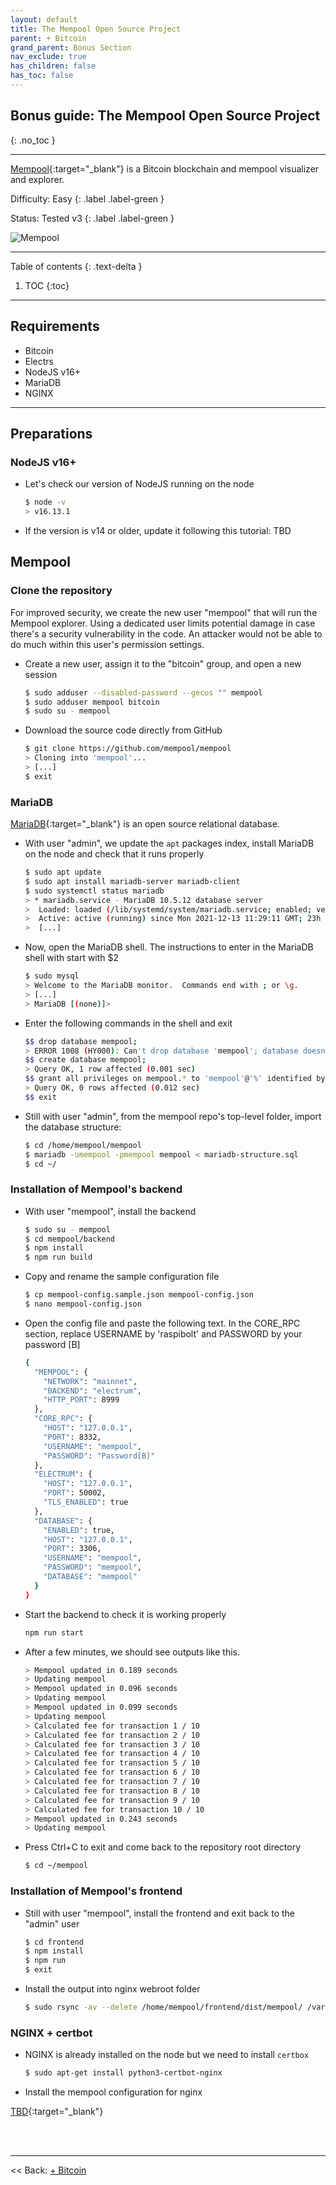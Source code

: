 ```yaml
---
layout: default
title: The Mempool Open Source Project
parent: + Bitcoin
grand_parent: Bonus Section
nav_exclude: true
has_children: false
has_toc: false
---
```


## Bonus guide: The Mempool Open Source Project
{: .no_toc }

---

[Mempool](https://github.com/mempool/mempool){:target="_blank"} is a Bitcoin blockchain and mempool visualizer and explorer.

Difficulty: Easy
{: .label .label-green }

Status: Tested v3
{: .label .label-green }

![Mempool](../../images/mempool.png)

---

Table of contents
{: .text-delta }

1. TOC
{:toc}

---

## Requirements

* Bitcoin
* Electrs
* NodeJS v16+
* MariaDB
* NGINX

---

## Preparations

### NodeJS v16+

* Let's check our version of NodeJS running on the node

  ```sh
  $ node -v
  > v16.13.1
  ```
* If the version is v14 or older, update it following this tutorial: TBD

## Mempool

### Clone the repository

For improved security, we create the new user "mempool" that will run the Mempool explorer. Using a dedicated user limits potential damage in case there's a security vulnerability in the code. An attacker would not be able to do much within this user's permission settings.

* Create a new user, assign it to the "bitcoin" group, and open a new session

  ```sh
  $ sudo adduser --disabled-password --gecos "" mempool
  $ sudo adduser mempool bitcoin
  $ sudo su - mempool
  ```

* Download the source code directly from GitHub

  ```sh
  $ git clone https://github.com/mempool/mempool
  > Cloning into 'mempool'...
  > [...]
  $ exit
  ```

### MariaDB

[MariaDB](https://mariadb.org/){:target="_blank"} is an open source relational database.

* With user "admin", we update the `apt` packages index, install MariaDB on the node and check that it runs properly

  ```sh
  $ sudo apt update
  $ sudo apt install mariadb-server mariadb-client
  $ sudo systemctl status mariadb
  > * mariadb.service - MariaDB 10.5.12 database server
  >  Loaded: loaded (/lib/systemd/system/mariadb.service; enabled; vendor preset: enabled)
  >  Active: active (running) since Mon 2021-12-13 11:29:11 GMT; 23h ago
  >  [...]
  ```
  
* Now, open the MariaDB shell. The instructions to enter in the MariaDB shell with start with $2

  ```sh
  $ sudo mysql
  > Welcome to the MariaDB monitor.  Commands end with ; or \g.
  > [...]
  > MariaDB [(none)]>
  ```

* Enter the following commands in the shell and exit

  ```sh
  $$ drop database mempool;
  > ERROR 1008 (HY000): Can't drop database 'mempool'; database doesn't exist
  $$ create database mempool;
  > Query OK, 1 row affected (0.001 sec)
  $$ grant all privileges on mempool.* to 'mempool'@'%' identified by 'mempool';
  > Query OK, 0 rows affected (0.012 sec)
  $$ exit
  ```
  
* Still with user "admin", from the mempool repo's top-level folder, import the database structure:

  ```sh
  $ cd /home/mempool/mempool
  $ mariadb -umempool -pmempool mempool < mariadb-structure.sql
  $ cd ~/
  ```

### Installation of Mempool's backend

* With user "mempool", install the backend  
  
  ```sh
  $ sudo su - mempool
  $ cd mempool/backend
  $ npm install
  $ npm run build
  ```
  
* Copy and rename the sample configuration file
  
  ```sh
  $ cp mempool-config.sample.json mempool-config.json
  $ nano mempool-config.json
  ```
  
* Open the config file and paste the following text. In the CORE_RPC section, replace USERNAME by 'raspibolt' and PASSWORD by your password [B]
  
  ```sh
  {
    "MEMPOOL": {
      "NETWORK": "mainnet",
      "BACKEND": "electrum",
      "HTTP_PORT": 8999
    },
    "CORE_RPC": {
      "HOST": "127.0.0.1",
      "PORT": 8332,
      "USERNAME": "mempool",
      "PASSWORD": "Password[B]"
    },
    "ELECTRUM": {
      "HOST": "127.0.0.1",
      "PORT": 50002,
      "TLS_ENABLED": true
    },
    "DATABASE": {
      "ENABLED": true,
      "HOST": "127.0.0.1",
      "PORT": 3306,
      "USERNAME": "mempool",
      "PASSWORD": "mempool",
      "DATABASE": "mempool"
    }
  }
  ```

* Start the backend to check it is working properly

  ```sh
  npm run start
  ```
  
* After a few minutes, we should see outputs like this. 

  ```sh
  > Mempool updated in 0.189 seconds
  > Updating mempool
  > Mempool updated in 0.096 seconds
  > Updating mempool
  > Mempool updated in 0.099 seconds
  > Updating mempool
  > Calculated fee for transaction 1 / 10
  > Calculated fee for transaction 2 / 10
  > Calculated fee for transaction 3 / 10
  > Calculated fee for transaction 4 / 10
  > Calculated fee for transaction 5 / 10
  > Calculated fee for transaction 6 / 10
  > Calculated fee for transaction 7 / 10
  > Calculated fee for transaction 8 / 10
  > Calculated fee for transaction 9 / 10
  > Calculated fee for transaction 10 / 10
  > Mempool updated in 0.243 seconds
  > Updating mempool
  ```

* Press Ctrl+C to exit and come back to the repository root directory

  ```sh
  $ cd ~/mempool
  ```

### Installation of Mempool's frontend

* Still with user "mempool", install the frontend and exit back to the "admin" user

  ```sh
  $ cd frontend
  $ npm install
  $ npm run
  $ exit
  ```

* Install the output into nginx webroot folder

  ```sh
  $ sudo rsync -av --delete /home/mempool/frontend/dist/mempool/ /var/www/
  ```
  
### NGINX + certbot

* NGINX is already installed on the node but we need to install `certbox`
  
  ```sh
  $ sudo apt-get install python3-certbot-nginx
  ```

* Install the mempool configuration for nginx

[TBD](https://github.com/mempool/mempool#manual-installation){:target="_blank"}

<br /><br />

---

<< Back: [+ Bitcoin](index.md)
